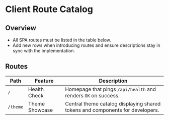 # Client Route Catalog

## Overview
- All SPA routes must be listed in the table below.
- Add new rows when introducing routes and ensure descriptions stay in sync with the implementation.

## Routes
| Path | Feature | Description |
| --- | --- | --- |
| `/` | Health Check | Homepage that pings `/api/health` and renders `OK` on success. |
| `/theme` | Theme Showcase | Central theme catalog displaying shared tokens and components for developers. |
